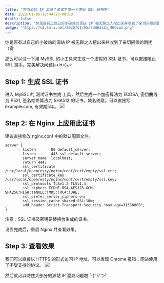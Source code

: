 ```yaml
---
title: "害怕源站 IP 泄漏？试试生成一个虚假 SSL 证书吧"
date: 2022-01-05T16:44:27+08:00
draft: false
description: "你是否有过自己的小破站的源站 IP 被无聊之人挖出来并收到了亲切问候的困扰？那么可以试一下用 MySSL 的小工具来生成一个虚假 SSL 证书！"
image: "https://s2.loli.net/2022/01/05/sdWHJzZaj4EDiwC.png"
---
```


你是否有过自己的小破站的源站 IP 被无聊之人挖出来并收到了亲切问候的困扰（雾

那么可以试一下用 MySSL 的小工具来生成一个虚假的 SSL 证书，可以直接阻止 SSL 握手，完美解决问题(๑•̀ㅂ•́)و✧

## Step 1: 生成 SSL 证书
进入 MySSL 的 测试证书生成 工具，然后生成一个加密算法为 ECDSA, 密钥曲线为 P521, 签名哈希算法为 SHA512 的证书。域名随意，可以直接写 example.com, 有效期5年。
![](https://s2.loli.net/2022/01/05/AywFTB5U72xMRmD.png)

## Step 2: 在 Nginx 上应用此证书
建议直接修改 nginx.conf 中的默认配置文件。   
```
server {
        listen       80 default_server;
        listen       443 ssl default_server;
        server_name  localhost;
        return 444;
        ssl_certificate    /usr/local/openresty/nginx/conf/cert/empty/ssl.crt;
        ssl_certificate_key    /usr/local/openresty/nginx/conf/cert/empty/ssl.key;
        ssl_protocols TLSv1.2 TLSv1.3;
        ssl_ciphers ECDHE-RSA-AES128-GCM-SHA256:HIGH:!aNULL:!MD5:!RC4:!DHE;
        ssl_prefer_server_ciphers on;
        ssl_session_cache shared:SSL:10m;
        add_header Strict-Transport-Security "max-age=31536000";
}
```
注意：SSL 证书及密钥要替换为生成的证书。

设置完成后，重启 Nginx 并查看效果。

## Step 3: 查看效果
我们可以直接以 HTTPS 的形式访问 IP 地址，可以发现 Chrome 报错：网站使用了不受支持的协议。
![](https://s2.loli.net/2022/01/05/sdWHJzZaj4EDiwC.png)

然后就可以防住大部分的源站 IP 泄漏问题啦╰(*°▽°*)╯